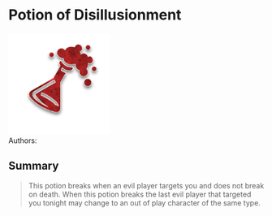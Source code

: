 # Potion of Disillusionment
<img src="https://raw.githubusercontent.com/yoyosource/BOTC-HomeBrew/master/Potion/Red/Potion of Disillusionment/image.png" alt="drawing" width="200"/>\
Authors: 

## Summary
> This potion breaks when an evil player targets you and does not break on death. When this potion breaks the last evil player that targeted you tonight may change to an out of play character of the same type.

